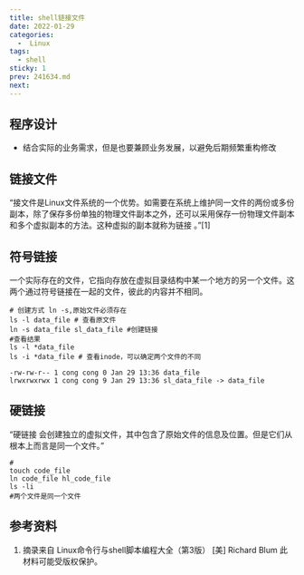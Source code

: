 ```yaml
---
title: shell链接文件
date: 2022-01-29
categories:
  -  Linux
tags:
  - shell
sticky: 1
prev: 241634.md
next:
---
```




<!-- more -->

## 程序设计

- 结合实际的业务需求，但是也要兼顾业务发展，以避免后期频繁重构修改

## 链接文件

“接文件是Linux文件系统的一个优势。如需要在系统上维护同一文件的两份或多份副本，除了保存多份单独的物理文件副本之外，还可以采用保存一份物理文件副本和多个虚拟副本的方法。这种虚拟的副本就称为链接 。”[1]

## 符号链接

一个实际存在的文件，它指向存放在虚拟目录结构中某一个地方的另一个文件。这两个通过符号链接在一起的文件，彼此的内容并不相同。

```shell
# 创建方式 ln -s,原始文件必须存在
ls -l data_file # 查看原文件
ln -s data_file sl_data_file #创建链接
#查看结果
ls -l *data_file
ls -i *data_file # 查看inode，可以确定两个文件的不同

-rw-rw-r-- 1 cong cong 0 Jan 29 13:36 data_file
lrwxrwxrwx 1 cong cong 9 Jan 29 13:36 sl_data_file -> data_file
```

## 硬链接

“硬链接 会创建独立的虚拟文件，其中包含了原始文件的信息及位置。但是它们从根本上而言是同一个文件。”

```shell
# 
touch code_file
ln code_file hl_code_file
ls -li 
#两个文件是同一个文件
```

## 参考资料

1. 摘录来自
Linux命令行与shell脚本编程大全（第3版）
[美] Richard Blum
此材料可能受版权保护。